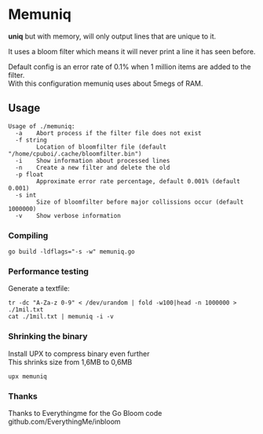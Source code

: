 # Memuniq #

**uniq** but with memory, will only output lines that are unique to it.

It uses a bloom filter which means it will never print a line it has seen before. 

Default config is an error rate of 0.1% when 1 million items are added to the filter.  
With this configuration memuniq uses about 5megs of RAM.

## Usage ##
```
Usage of ./memuniq:
  -a	Abort process if the filter file does not exist
  -f string
    	Location of bloomfilter file (default "/home/cpuboi/.cache/bloomfilter.bin")
  -i	Show information about processed lines
  -n	Create a new filter and delete the old
  -p float
    	Approximate error rate percentage, default 0.001% (default 0.001)
  -s int
    	Size of bloomfilter before major collissions occur (default 1000000)
  -v	Show verbose information
```


### Compiling ###
```
go build -ldflags="-s -w" memuniq.go
```


### Performance testing ###
Generate a textfile:  
```
tr -dc "A-Za-z 0-9" < /dev/urandom | fold -w100|head -n 1000000 > ./1mil.txt
cat ./1mil.txt | memuniq -i -v 
```

### Shrinking the binary ###
Install UPX to compress binary even further  
This shrinks size from 1,6MB to 0,6MB   
```
upx memuniq
```

### Thanks ###
Thanks to Everythingme for the Go Bloom code  
github.com/EverythingMe/inbloom  
